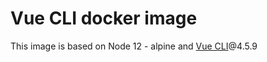 # Vue CLI docker image

This image is based on Node 12 - alpine and [Vue CLI](https://cli.vuejs.org/)@4.5.9
